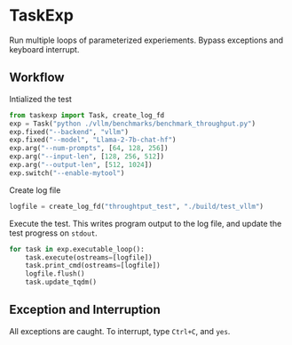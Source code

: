 # TaskExp

Run multiple loops of parameterized experiements. Bypass exceptions and keyboard interrupt.


## Workflow
Intialized the test
```python
from taskexp import Task, create_log_fd
exp = Task("python ./vllm/benchmarks/benchmark_throughput.py")
exp.fixed("--backend", "vllm")
exp.fixed("--model", "Llama-2-7b-chat-hf")
exp.arg("--num-prompts", [64, 128, 256])
exp.arg("--input-len", [128, 256, 512])
exp.arg("--output-len", [512, 1024])
exp.switch("--enable-mytool")
```

Create log file
```python
logfile = create_log_fd("throughtput_test", "./build/test_vllm")
```

Execute the test. This writes program output to the log file, and update the test progress on `stdout`.
```python
for task in exp.executable_loop():
    task.execute(ostreams=[logfile])
    task.print_cmd(ostreams=[logfile])
    logfile.flush()
    task.update_tqdm()
```

## Exception and Interruption

All exceptions are caught. To interrupt, type `Ctrl+C`, and `yes`.
